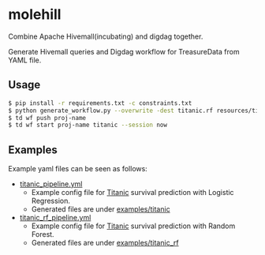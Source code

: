 # molehill

Combine Apache Hivemall(incubating) and digdag together.

Generate Hivemall queries and Digdag workflow for TreasureData from YAML file.

## Usage

```bash
$ pip install -r requirements.txt -c constraints.txt
$ python generate_workflow.py --overwrite -dest titanic.rf resources/titanic_pipeline.yml
$ td wf push proj-name
$ td wf start proj-name titanic --session now
```

## Examples

Example yaml files can be seen as follows:

- [titanic_pipeline.yml](./resources/titanic_pipeline.yml)
  - Example config file for [Titanic](https://github.com/amueller/scipy-2017-sklearn/blob/master/notebooks/datasets/titanic3.csv) survival prediction with Logistic Regression.
  - Generated files are under [examples/titanic](./examples/titanic)
- [titanic_rf_pipeline.yml](./resources/titanic_rf_pipeline.yml)
  - Example config file for [Titanic](https://github.com/amueller/scipy-2017-sklearn/blob/master/notebooks/datasets/titanic3.csv) survival prediction with Random Forest.
  - Generated files are under [examples/titanic_rf](./examples/titanic_rf)
